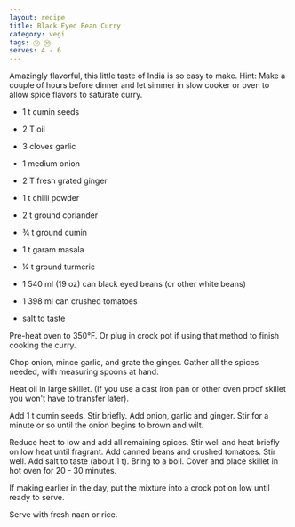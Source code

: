 ```yaml
---
layout: recipe
title: Black Eyed Bean Curry
category: vegi
tags: Ⓥ ㉚
serves: 4 - 6
---
```

Amazingly flavorful, this little taste of India is so easy to make. 
Hint:  Make a couple of hours before dinner and let simmer in slow cooker or oven to allow spice flavors to saturate curry.

- 1 t cumin seeds
- 2 T oil

- 3 cloves garlic 
- 1 medium onion
- 2 T fresh grated ginger

- 1 t chilli powder
- 2 t ground coriander
- ¾ t ground cumin
- 1 t garam masala
- ¼ t ground turmeric

- 1 540 ml (19 oz) can black eyed beans (or other white beans)
- 1 398 ml can crushed tomatoes
- salt to taste

Pre-heat oven to 350°F.  Or plug in crock pot if using that method to finish cooking the curry.

Chop onion, mince garlic, and grate the ginger. Gather all the spices needed, with measuring spoons at hand.

Heat oil in large skillet. (If you use a cast iron pan or other oven proof skillet you won't have to transfer later).

Add 1 t cumin seeds. Stir briefly.  Add onion, garlic and ginger. Stir for a minute or so until the onion begins to brown and wilt. 

Reduce heat to low and add all remaining spices. Stir well and heat briefly on low heat until fragrant.
Add canned beans and crushed tomatoes. Stir well. Add salt to taste (about 1 t). 
Bring to a boil.  Cover and place skillet in hot oven for 20 - 30 minutes.   

If making earlier in the day, put the mixture into a crock pot on low until ready to serve.

Serve with fresh naan or rice.
